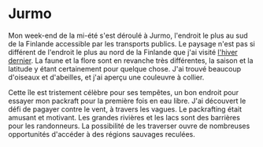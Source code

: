 # Jurmo

Mon week-end de la mi-été s'est déroulé à Jurmo, l'endroit le plus au sud de la Finlande accessible par les transports publics. Le paysage n'est pas si différent de l'endroit le plus au nord de la Finlande que j'ai visité [l'hiver dernier](story:Hostile_Heaven). La faune et la flore sont en revanche très différentes, la saison et la latitude y étant certainement pour quelque chose. J'ai trouvé beaucoup d'oiseaux et d'abeilles, et j'ai aperçu une couleuvre à collier.

Cette île est tristement célèbre pour ses tempêtes, un bon endroit pour essayer mon packraft pour la première fois en eau libre. J'ai découvert le défi de pagayer contre le vent, à travers les vagues. Le packrafting était amusant et motivant. Les grandes rivières et les lacs sont des barrières pour les randonneurs. La possibilité de les traverser ouvre de nombreuses opportunités d'accéder à des régions sauvages reculées.
